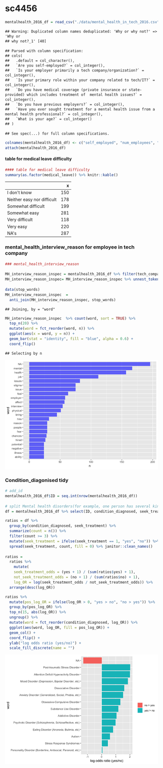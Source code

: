 sc4456
================

``` r
mentalhealth_2016_df = read_csv("./data/mental_health_in_tech_2016.csv") 
```

    ## Warning: Duplicated column names deduplicated: 'Why or why not?' => 'Why or
    ## why not?_1' [40]

    ## Parsed with column specification:
    ## cols(
    ##   .default = col_character(),
    ##   `Are you self-employed?` = col_integer(),
    ##   `Is your employer primarily a tech company/organization?` = col_integer(),
    ##   `Is your primary role within your company related to tech/IT?` = col_integer(),
    ##   `Do you have medical coverage (private insurance or state-provided) which includes treatment of  mental health issues?` = col_integer(),
    ##   `Do you have previous employers?` = col_integer(),
    ##   `Have you ever sought treatment for a mental health issue from a mental health professional?` = col_integer(),
    ##   `What is your age?` = col_integer()
    ## )

    ## See spec(...) for full column specifications.

``` r
colnames(mentalhealth_2016_df) <- c("self_employed", "num_employees", "tech_company", "tech_role", "benefits", "care_options", "employer_discussion", "employer_help", "anonymity", "medical_leave", "mental_health_consequences", "physical_health_consequences", "coworkers_discussion", "supervisor_discussion", "mental_vs_physical", "obs_consequence", "medical_coverage", "help_resourcces", "whether_reveal_business_contacts", "reveal_concequences_business_contects", "whether_reveal_coworkers", "reveal_concequences_coworkers", "productivity_affect", "work_time_affected", "preemployers", "preemployers_benefits", "preemployers_care_options", "preemployers_discussion", "preemployer_help", "pre_anonymity", "pre_mental_health_consequences", "pre_physical_health_consequences", "pre_coworkers_discussion", "pre_supervisors_discussion", "pre_mental_vs_physical", "pre_obs_consequence", "physical_health_interview", "physical_health_interview_reason", "mental_health_interview", "mental_health_interview_reason", "career_influence", "coworkers_view", "friends_family_share", "unsupportive_badly_handled", "less_likely_reveal", "family_history", "mental_health_previous", "mental_health_now", "condition_diagnosed", "possible_condition", "professional_diagnosed", "condition_professional_diagnosed", "seek_treatment", "work_interferes_treated", "work_interferes_untreated", "age", "gender", "country_live", "territory_live", "country_work", "territory_work", "work_position_kind", "work_remotely")
attach(mentalhealth_2016_df)
```

#### table for medical leave difficulty

``` r
#### table for medical leave difficulty
summary(as.factor(medical_leave)) %>% knitr::kable() 
```

|                            |    x|
|----------------------------|----:|
| I don't know               |  150|
| Neither easy nor difficult |  178|
| Somewhat difficult         |  199|
| Somewhat easy              |  281|
| Very difficult             |  118|
| Very easy                  |  220|
| NA's                       |  287|

### mental\_health\_interview\_reason for employee in tech company

``` r
### mental_health_interview_reason

MH_interview_reason_inspec = mentalhealth_2016_df %>% filter(tech_company == 1) 
MH_interview_reason_inspec= MH_interview_reason_inspec %>% unnest_tokens(word, mental_health_interview_reason)

data(stop_words)
MH_interview_reason_inspec  = 
  anti_join(MH_interview_reason_inspec, stop_words) 
```

    ## Joining, by = "word"

``` r
MH_interview_reason_inspec  %>% count(word, sort = TRUE) %>% 
  top_n(20) %>% 
  mutate(word = fct_reorder(word, n)) %>% 
  ggplot(aes(x = word, y = n)) +
  geom_bar(stat = "identity", fill = "blue", alpha = 0.6) +
  coord_flip()
```

    ## Selecting by n

![](sc4456_files/figure-markdown_github/unnamed-chunk-3-1.png)

### Condition\_diagonised tidy

``` r
# add_id
mentalhealth_2016_df$ID = seq.int(nrow(mentalhealth_2016_df))

# split Mental health disorders(for example, one person has several kinds of MH disorders)
df = mentalhealth_2016_df %>% select(ID, condition_diagnosed, seek_treatment) %>% mutate(condition_diagnosed = str_split(condition_diagnosed, "\\|")) %>% unnest(condition_diagnosed) 
```

``` r
ratios = df %>% 
  group_by(condition_diagnosed, seek_treatment) %>% 
  summarize(count = n()) %>%
  filter(count >= 3) %>% 
  mutate(seek_treatment = ifelse(seek_treatment == 1, "yes", "no")) %>% 
  spread(seek_treatment, count, fill = 0) %>% janitor::clean_names() 

ratios = 
  ratios %>% 
    mutate(
    seek_treatment_odds = (yes + 1) / (sum(ratios$yes) + 1),
    not_seek_treatment_odds = (no + 1) / (sum(ratios$no) + 1), 
    log_OR = log(seek_treatment_odds / not_seek_treatment_odds)) %>% 
  arrange(desc(log_OR))
```

``` r
ratios %>%
  mutate(pos_log_OR = ifelse(log_OR > 0, "yes > no", "no > yes")) %>% 
  group_by(pos_log_OR) %>%
  top_n(15, abs(log_OR)) %>%
  ungroup() %>%
  mutate(word = fct_reorder(condition_diagnosed, log_OR)) %>%
  ggplot(aes(word, log_OR, fill = pos_log_OR)) +
  geom_col() +
  coord_flip() +
  ylab("log odds ratio (yes/no)") +
  scale_fill_discrete(name = "")
```

![](sc4456_files/figure-markdown_github/unnamed-chunk-6-1.png)
